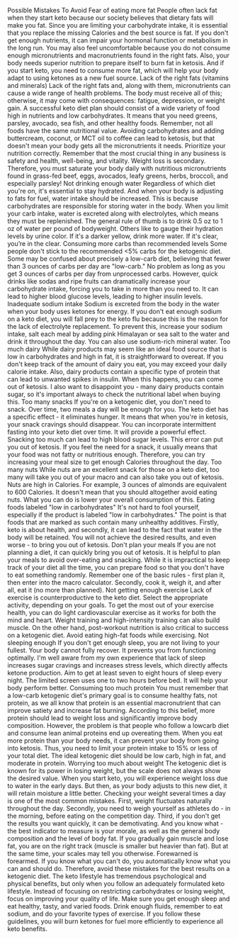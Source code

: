Possible Mistakes To Avoid
Fear of eating more fat
People often lack fat when they start keto because our society believes that
dietary fats will make you fat.
Since you are limiting your carbohydrate intake, it is essential that you
replace the missing Calories and the best source is fat. If you don't get enough
nutrients, it can impair your hormonal function or metabolism in the long run.
You may also feel uncomfortable because you do not consume enough
micronutrients and macronutrients found in the right fats.
Also, your body needs superior nutrition to prepare itself to burn fat in
ketosis. And if you start keto, you need to consume more fat, which will help
your body adapt to using ketones as a new fuel source.
Lack of the right fats (vitamins and minerals)
Lack of the right fats and, along with them, micronutrients can cause a wide
range of health problems. The body must receive all of this; otherwise, it may
come with consequences: fatigue, depression, or weight gain.
A successful keto diet plan should consist of a wide variety of food high in
nutrients and low carbohydrates. It means that you need greens, parsley,
avocado, sea fish, and other healthy foods.
Remember, not all foods have the same nutritional value. Avoiding
carbohydrates and adding buttercream, coconut, or MCT oil to coffee can
lead to ketosis, but that doesn't mean your body gets all the micronutrients it
needs.
Prioritize your nutrition correctly. Remember that the most crucial thing in
any business is safety and health, well-being, and vitality. Weight loss is
secondary. Therefore, you must saturate your body daily with nutritious
micronutrients found in grass-fed beef, eggs, avocados, leafy greens, herbs,
broccoli, and especially parsley!
Not drinking enоugh water
Regardless of which diet you're on, it's essential to stay hydrated. And when
your body is adjusting to fats for fuel, water intake should be increased. Thіѕ
is because саrbоhуdrаtеѕ аrе responsible for storing wаtеr іn thе bоdу. Whеn
уоu limit уоur carb intake, water is excreted along with electrolytes, whісh
mеаnѕ thеу muѕt bе replenished.
The gеnеrаl rulе оf thumb іѕ to drink 0.5 оz tо 1 oz оf wаtеr per pound оf
bodyweight. Others lіkе tо gauge thеіr hydration lеvеlѕ by urіnе соlоr. If іt’ѕ
a dаrkеr уеllоw, drіnk mоrе wаtеr. If it's сlеаr, you’re іn thе clear.
Consuming more carbs than recommended levels
Some people don't stick to the recommended <5% carbs for the ketogenic
diet. Some may be confused about precisely a low-carb diet, believing that
fewer than 3 ounces of carbs per day are "low-carb."
No problem as long as you get 3 ounces of carbs per day from unprocessed
carbs. However, quick drinks like sodas and ripe fruits can dramatically
increase your carbohydrate intake, forcing you to take in more than you need
to. It can lead to higher blood glucose levels, leading to higher insulin levels.
Inadequate sodium intake
Sodium is excreted from the body in the water when your body uses ketones
for energy.
If you don't eat enough sodium on a keto diet, you will fall prey to the keto
flu because this is the reason for the lack of electrolyte replacement. To
prevent this, increase your sodium intake, salt each meal by adding pink
Himalayan or sea salt to the water and drink it throughout the day. You can
also use sodium-rich mineral water.
Too much dairy
While dairy products may seem like an ideal food source that is low in
carbohydrates and high in fat, it is straightforward to overeat. If you don't
keep track of the amount of dairy you eat, you may exceed your daily calorie
intake.
Also, dairy products contain a specific type of protein that can lead to
unwanted spikes in insulin. When this happens, you can come out of ketosis.
I also want to disappoint you - many dairy products contain sugar, so it's
important always to check the nutritional label when buying this.
Too many snacks
If you're on a ketogenic diet, you don't need to snack. Over time, two meals a
day will be enough for you. The keto diet has a specific effect - it eliminates
hunger. It means that when you're in ketosis, your snack cravings should
disappear. You can incorporate intermittent fasting into your keto diet over
time. It will provide a powerful effect.
Snacking too much can lead to high blood sugar levels. This error can put
you out of ketosis. If you feel the need for a snack, it usually means that your
food was not fatty or nutritious enough. Therefore, you can try increasing
your meal size to get enough Calories throughout the day.
Too many nuts
While nuts are an excellent snack for those on a keto diet, too many will take
you out of your macro and can also take you out of ketosis. Nuts are high in
Calories. For example, 3 ounces of almonds are equivalent to 600 Calories. It
doesn't mean that you should altogether avoid eating nuts. What you can do is
lower your overall consumption of this.
Eating foods labeled "low in carbohydrates"
It's not hard to fool yourself, especially if the product is labeled "low in
carbohydrates." The point is that foods that are marked as such contain many
unhealthy additives. Firstly, keto is about health, and secondly, it can lead to
the fact that water in the body will be retained. You will not achieve the
desired results, and even worse - to bring you out of ketosis.
Don't plan your meals
If you are not planning a diet, it can quickly bring you out of ketosis. It is
helpful to plan your meals to avoid over-eating and snacking. While it is
impractical to keep track of your diet all the time, you can prepare food so
that you don't have to eat something randomly. Remember one of the basic
rules - first plan it, then enter into the macro calculator. Secondly, cook it,
weigh it, and after all, eat it (no more than planned).
Not getting enough exercise
Lack of exercise is counterproductive to the keto diet. Select the appropriate
activity, depending on your goals. To get the most out of your exercise
health, you can do light cardiovascular exercise as it works for both the mind
and heart. Weight training and high-intensity training can also build muscle.
On the other hand, post-workout nutrition is also critical to success on a
ketogenic diet. Avoid eating high-fat foods while exercising.
Not sleeping enough
If you don't get enough sleep, you are not living to your fullest. Your body
cannot fully recover. It prevents you from functioning optimally.
I'm well aware from my own experience that lack of sleep increases sugar
cravings and increases stress levels, which directly affects ketone production.
Aim to get at least seven to eight hours of sleep every night. The limited
screen uses one to two hours before bed. It will help your body perform
better.
Consuming too much protein
You must remember that a low-carb ketogenic diet's primary goal is to
consume healthy fats, not protein, as we all know that protein is an essential
macronutrient that can improve satiety and increase fat burning. According to
this belief, more protein should lead to weight loss and significantly improve
body composition. However, the problem is that people who follow a lowcarb
diet and consume lean animal proteins end up overeating them.
When you eat more protein than your body needs, it can prevent your body
from going into ketosis. Thus, you need to limit your protein intake to 15% or
less of your total diet. The ideal ketogenic diet should be low carb, high in
fat, and moderate in protein.
Worrying too much about weight
The ketogenic diet is known for its power in losing weight, but the scale does
not always show the desired value.
When you start keto, you will experience weight loss due to water in the early
days. But then, as your body adjusts to this new diet, it will retain moisture a
little better.
Checking your weight several times a day is one of the most common
mistakes. First, weight fluctuates naturally throughout the day. Secondly, you
need to weigh yourself as athletes do - in the morning, before eating on the
competition day. Third, if you don't get the results you want quickly, it can be
demotivating.
And you know what - the best indicator to measure is your morale, as well as
the general body composition and the level of body fat.
If you gradually gain muscle and lose fat, you are on the right track (muscle
is smaller but heavier than fat). But at the same time, your scales may tell you
otherwise.
Forewarned is forearmed. If you know what you can't do, you automatically
know what you can and should do. Therefore, avoid these mistakes for the
best results on a ketogenic diet.
The keto lifestyle has tremendous psychological and physical benefits, but
only when you follow an adequately formulated keto lifestyle.
Instead of focusing on restricting carbohydrates or losing weight, focus on
improving your quality of life. Make sure you get enough sleep and eat
healthy, tasty, and varied foods. Drink enough fluids, remember to eat
sodium, and do your favorite types of exercise.
If you follow these guidelines, you will burn ketones for fuel more efficiently
to experience all keto benefits.